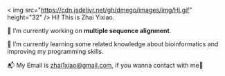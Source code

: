 < img src="https://cdn.jsdelivr.net/gh/dmego/images/img/Hi.gif" height="32" /> Hi! This is Zhai Yixiao.

🧬 I’m currently working on **multiple sequence alignment**.

🌱 I’m currently learning some related knowledge about bioinformatics and improving my programming skills.

📬 My Email is zhai1xiao@gmail.com, if you wanna contact with me😬


